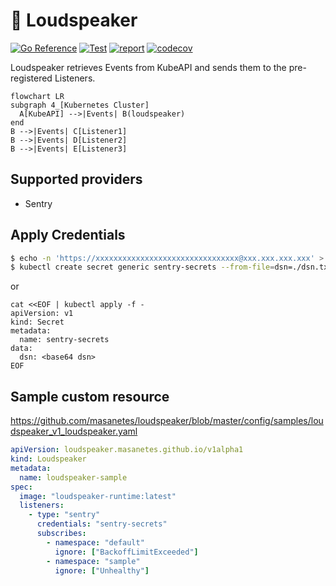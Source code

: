# 📢 Loudspeaker

[![Go Reference](https://pkg.go.dev/badge/github.com/masanetes/loudspeaker.svg)](https://pkg.go.dev/github.com/masanetes/loudspeaker)
[![Test](https://github.com/masanetes/loudspeaker/actions/workflows/test.yml/badge.svg)](https://github.com/masanetes/loudspeaker/actions/workflows/test.yml)
[![report](https://goreportcard.com/badge/github.com/masanetes/loudspeaker)](https://goreportcard.com/report/github.com/masanetes/loudspeaker)
[![codecov](https://codecov.io/gh/masanetes/loudspeaker/branch/master/graph/badge.svg?token=9HT5CC8XDK)](https://codecov.io/gh/masanetes/loudspeaker)

Loudspeaker retrieves Events from KubeAPI and sends them to the pre-registered Listeners.

```mermaid
flowchart LR
subgraph 4_[Kubernetes Cluster]
  A[KubeAPI] -->|Events| B(loudspeaker)
end  
B -->|Events| C[Listener1]
B -->|Events| D[Listener2]
B -->|Events| E[Listener3]
```

## Supported providers

- Sentry

## Apply Credentials

```bash
$ echo -n 'https://xxxxxxxxxxxxxxxxxxxxxxxxxxxxxxxx@xxx.xxx.xxx.xxx' > ./dsn.txt
$ kubectl create secret generic sentry-secrets --from-file=dsn=./dsn.txt
```

or

```
cat <<EOF | kubectl apply -f -
apiVersion: v1
kind: Secret
metadata:
  name: sentry-secrets
data:
  dsn: <base64 dsn>
EOF
```

## Sample custom resource

https://github.com/masanetes/loudspeaker/blob/master/config/samples/loudspeaker_v1_loudspeaker.yaml

```yaml
apiVersion: loudspeaker.masanetes.github.io/v1alpha1
kind: Loudspeaker
metadata:
  name: loudspeaker-sample
spec:
  image: "loudspeaker-runtime:latest"
  listeners:
    - type: "sentry"
      credentials: "sentry-secrets"
      subscribes:
        - namespace: "default"
          ignore: ["BackoffLimitExceeded"]
        - namespace: "sample"
          ignore: ["Unhealthy"]
```

